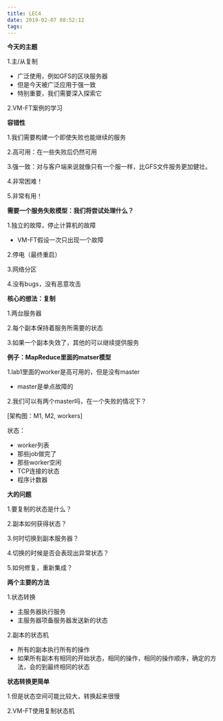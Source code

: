 ```yaml
---
title: LEC4
date: 2019-02-07 08:52:12
tags:
---
```


**今天的主题**

1.主/从复制

- 广泛使用，例如GFS的区块服务器
- 但是今天被广泛应用于强一致
- 特别重要，我们需要深入探索它

2.VM-FT案例的学习

**容错性**

1.我们需要构建一个即使失败也能继续的服务

2.高可用：在一些失败后仍然可用

3.强一致：对与客户端来说就像只有一个服一样，比GFS文件服务更加健壮。

4.非常困难！

5.非常有用！

**需要一个服务失败模型：我们将尝试处理什么？**

1.独立的故障，停止计算机的故障

- VM-FT假设一次只出现一个故障

2.停电（最终重启）

3.网络分区

4.没有bugs，没有恶意攻击

**核心的想法：复制**

1.两台服务器

2.每个副本保持着服务所需要的状态

3.如果一个副本失效了，其他的可以继续提供服务

**例子：MapReduce里面的matser模型**

1.lab1里面的worker是高可用的，但是没有master

- master是单点故障的

2.我们可以有两个master吗，在一个失败的情况下？

[架构图：M1, M2, workers]

状态：

- worker列表
- 那些job做完了
- 那些worker空闲
- TCP连接的状态
- 程序计数器

**大的问题**

1.要复制的状态是什么？

2.副本如何获得状态？

3.何时切换到副本服务器？

4.切换的时候是否会表现出异常状态？

5.如何修复，重新集成？

**两个主要的方法**

1.状态转换

- 主服务器执行服务
- 主服务器项备服务器发送新的状态

2.副本的状态机

- 所有的副本执行所有的操作
- 如果所有副本有相同的开始状态，相同的操作，相同的操作顺序，确定的方法，会的到最终相同的状态

**状态转换更简单**

1.但是状态空间可能比较大，转换起来很慢

2.VM-FT使用复制状态机

